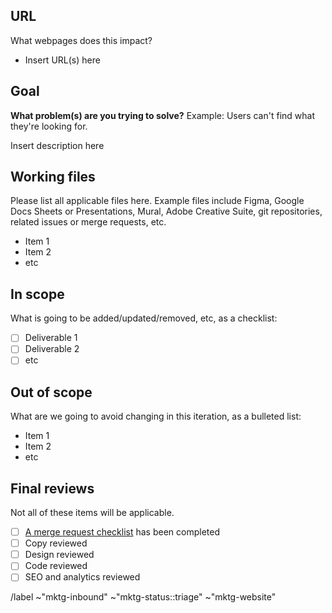 
<!--

This template is for requesting work to an existing webpage [marketing website](https://about.gitlab.com/).

DO NOT use this for:
New webpages, docs.gitlab.com, the GitLab product (In app), the handbook or other items.

For information please visit the [Inbound Marketing Handbook](https://about.gitlab.com/handbook/marketing/inbound-marketing/#requesting-support)

TITLE THIS ISSUE: Page Update: [Your Relevant Title]
-->

## URL

What webpages does this impact?

* Insert URL(s) here

## Goal

**What problem(s) are you trying to solve?** Example: Users can't find what they're looking for.

Insert description here

## Working files

Please list all applicable files here. Example files include Figma, Google Docs Sheets or Presentations, Mural, Adobe Creative Suite, git repositories, related issues or merge requests, etc.

- Item 1
- Item 2
- etc

## In scope

What is going to be added/updated/removed, etc, as a checklist:

- [ ] Deliverable 1
- [ ] Deliverable 2
- [ ] etc

## Out of scope

What are we going to avoid changing in this iteration, as a bulleted list:

- Item 1
- Item 2
- etc

## Final reviews

Not all of these items will be applicable.

- [ ] [A merge request checklist](https://gitlab.com/gitlab-com/www-gitlab-com/-/blob/master/.gitlab/merge_request_templates/Inbound-Marketing-Checklist-Basic.md) has been completed
- [ ] Copy reviewed
- [ ] Design reviewed
- [ ] Code reviewed
- [ ] SEO and analytics reviewed

/label ~"mktg-inbound" ~"mktg-status::triage" ~"mktg-website"
